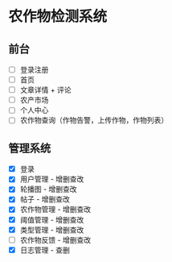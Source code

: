 # 农作物检测系统

## 前台

- [ ] 登录注册
- [ ] 首页
- [ ] 文章详情 + 评论
- [ ] 农产市场
- [ ] 个人中心
- [ ] 农作物查询（作物告警，上传作物，作物列表）

## 管理系统

- [x] 登录
- [x] 用户管理 - 增删查改
- [x] 轮播图 - 增删查改
- [x] 帖子 - 增删查改
- [x] 农作物管理 - 增删查改
- [x] 阈值管理 - 增删查改
- [x] 类型管理 - 增删查改
- [ ] 农作物反馈 - 增删查改
- [x] 日志管理 - 查删
